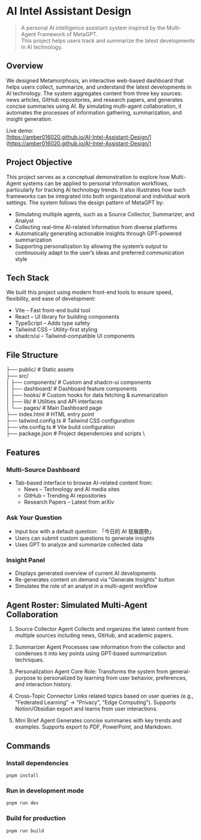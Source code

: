 # AI Intel Assistant Design

> A personal AI intelligence assistant system inspired by the Multi-Agent Framework of MetaGPT.  
 This project helps users track and summarize the latest developments in AI technology.

## Overview

We designed Metamorphosis, an interactive web-based dashboard that helps users collect, summarize, and understand the latest developments in AI technology. The system aggregates content from three key sources: news articles, GitHub repositories, and research papers, and generates concise summaries using AI. By simulating multi-agent collaboration, it automates the processes of information gathering, summarization, and insight generation.

Live demo:  
[https://amber016020.github.io/AI-Intel-Assistant-Design/](https://amber016020.github.io/AI-Intel-Assistant-Design/)

## Project Objective

This project serves as a conceptual demonstration to explore how Multi-Agent systems can be applied to personal information workflows, particularly for tracking AI technology trends. It also illustrates how such frameworks can be integrated into both organizational and individual work settings. The system follows the design pattern of MetaGPT by:

- Simulating multiple agents, such as a Source Collector, Summarizer, and Analyst
- Collecting real-time AI-related information from diverse platforms
- Automatically generating actionable insights through GPT-powered summarization
- Supporting personalization by allowing the system’s output to continuously adapt to the user’s ideas and preferred communication style


## Tech Stack

We built this project using modern front-end tools to ensure speed, flexibility, and ease of development:

- Vite – Fast front-end build tool
- React – UI library for building components
- TypeScript – Adds type safety
- Tailwind CSS – Utility-first styling
- shadcn/ui – Tailwind-compatible UI components

## File Structure

├── public/ # Static assets \
├── src/ \
│ ├── components/ # Custom and shadcn-ui components \
│ ├── dashboard/ # Dashboard feature components \
│ ├── hooks/ # Custom hooks for data fetching & summarization \
│ ├── lib/ # Utilities and API interfaces \
│ └── pages/ # Main Dashboard page \
├── index.html # HTML entry point \
├── tailwind.config.ts # Tailwind CSS configuration \
├── vite.config.ts # Vite build configuration \
├── package.json # Project dependencies and scripts \

## Features

### Multi-Source Dashboard

- Tab-based interface to browse AI-related content from:
  - News – Technology and AI media sites
  - GitHub – Trending AI repositories
  - Research Papers – Latest from arXiv

### Ask Your Question

- Input box with a default question: 「今日的 AI 發展趨勢」
- Users can submit custom questions to generate insights
- Uses GPT to analyze and summarize collected data

### Insight Panel

- Displays generated overview of current AI developments
- Re-generates content on demand via "Generate Insights" button
- Simulates the role of an analyst in a multi-agent workflow


## Agent Roster: Simulated Multi-Agent Collaboration
1. Source Collector Agent
Collects and organizes the latest content from multiple sources including news, GitHub, and academic papers.

2. Summarizer Agent
Processes raw information from the collector and condenses it into key points using GPT-based summarization techniques.

3. Personalization Agent
Core Role:
Transforms the system from general-purpose to personalized by learning from user behavior, preferences, and interaction history.

4. Cross-Topic Connector
Links related topics based on user queries (e.g., "Federated Learning" → "Privacy", "Edge Computing"). Supports Notion/Obsidian export and learns from user interactions.

5. Mini Brief Agent
Generates concise summaries with key trends and examples. Supports export to PDF, PowerPoint, and Markdown.

## Commands

### Install dependencies
```
pnpm install
```
### Run in development mode
```
pnpm run dev
```
### Build for production
```
pnpm run build
```